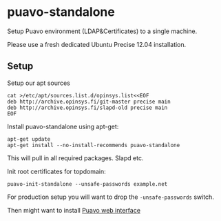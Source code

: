 # puavo-standalone

Setup Puavo environment (LDAP&Certificates) to a single machine.

Please use a fresh dedicated Ubuntu Precise 12.04 installation.

## Setup

Setup our apt sources

    cat >/etc/apt/sources.list.d/opinsys.list<<EOF
    deb http://archive.opinsys.fi/git-master precise main
    deb http://archive.opinsys.fi/slapd-old precise main
    EOF


Install puavo-standalone using apt-get:

    apt-get update
    apt-get install --no-install-recommends puavo-standalone

This will pull in all required packages. Slapd etc.

Init root certificates for topdomain:

    puavo-init-standalone --unsafe-passwords example.net

For production setup you will want to drop the `-unsafe-passwords` switch.

Then might want to install [Puavo web interface](https://github.com/opinsys/puavo-users/blob/master/doc/STANDALONE.md)
